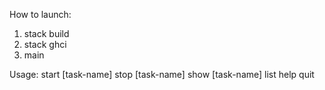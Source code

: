 How to launch:
1) stack build 
2) stack ghci
3) main

Usage: 
start [task-name]
stop  [task-name]
show  [task-name]
list
help
quit